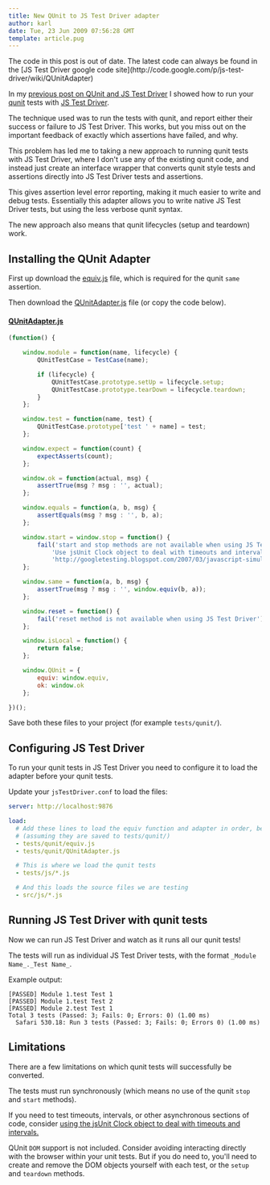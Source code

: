 ```yaml
---
title: New QUnit to JS Test Driver adapter
author: karl
date: Tue, 23 Jun 2009 07:56:28 GMT
template: article.pug
---
```


<div class="info">The code in this post is out of date. The latest code can always be found in the [JS Test Driver google code site](http://code.google.com/p/js-test-driver/wiki/QUnitAdapter)</div>

In my [previous post on QUnit and JS Test Driver](/articles/qunit-and-js-test-driver/) I showed how to run your [qunit](http://docs.jquery.com/QUnit) tests with [JS Test Driver](http://code.google.com/p/js-test-driver/).

The technique used was to run the tests with qunit, and report either their success or failure to JS Test Driver. This works, but you miss out on the important feedback of exactly which assertions have failed, and why.

This problem has led me to taking a new approach to running qunit tests with JS Test Driver, where I don't use any of the existing qunit code, and instead just create an interface wrapper that converts qunit style tests and assertions directly into JS Test Driver tests and assertions.

This gives assertion level error reporting, making it much easier to write and debug tests. Essentially this adapter allows you to write native JS Test Driver tests, but using the less verbose qunit syntax.

The new approach also means that qunit lifecycles (setup and teardown) work.

## Installing the QUnit Adapter

First up download the [equiv.js](equiv.js) file, which is required for the qunit `same` assertion.

Then download the [QUnitAdapter.js](QUnitAdapter.js) file (or copy the code below).

#### [QUnitAdapter.js](QUnitAdapter.js)

```javascript
(function() {

    window.module = function(name, lifecycle) {
        QUnitTestCase = TestCase(name);

        if (lifecycle) {
            QUnitTestCase.prototype.setUp = lifecycle.setup;
            QUnitTestCase.prototype.tearDown = lifecycle.teardown;
        }
    };

    window.test = function(name, test) {
        QUnitTestCase.prototype['test ' + name] = test;
    };

    window.expect = function(count) {
        expectAsserts(count);
    };

    window.ok = function(actual, msg) {
        assertTrue(msg ? msg : '', actual);
    };

    window.equals = function(a, b, msg) {
        assertEquals(msg ? msg : '', b, a);
    };

    window.start = window.stop = function() {
        fail('start and stop methods are not available when using JS Test Driver.\n' +
            'Use jsUnit Clock object to deal with timeouts and intervals:\n' +
            'http://googletesting.blogspot.com/2007/03/javascript-simulating-time-in-jsunit.html.');
    };

    window.same = function(a, b, msg) {
        assertTrue(msg ? msg : '', window.equiv(b, a));
    };

    window.reset = function() {
    	fail('reset method is not available when using JS Test Driver');
    };

    window.isLocal = function() {
    	return false;
    };

    window.QUnit = {
    	equiv: window.equiv,
    	ok: window.ok
    };

})();
```

Save both these files to your project (for example `tests/qunit/`).

## Configuring JS Test Driver

To run your qunit tests in JS Test Driver you need to configure it to load the adapter before your qunit tests.

Update your `jsTestDriver.conf` to load the files:

```yaml
server: http://localhost:9876

load:
  # Add these lines to load the equiv function and adapter in order, before the tests
  # (assuming they are saved to tests/qunit/)
  - tests/qunit/equiv.js
  - tests/qunit/QUnitAdapter.js

  # This is where we load the qunit tests
  - tests/js/*.js

  # And this loads the source files we are testing
  - src/js/*.js
```

## Running JS Test Driver with qunit tests

Now we can run JS Test Driver and watch as it runs all our qunit tests!

The tests will run as individual JS Test Driver tests, with the format `_Module Name_._Test Name_`.

Example output:

```plain
[PASSED] Module 1.test Test 1
[PASSED] Module 1.test Test 2
[PASSED] Module 2.test Test 1
Total 3 tests (Passed: 3; Fails: 0; Errors: 0) (1.00 ms)
  Safari 530.18: Run 3 tests (Passed: 3; Fails: 0; Errors 0) (1.00 ms)
```

## Limitations

There are a few limitations on which qunit tests will successfully be converted.

The tests must run synchronously (which means no use of the qunit `stop` and `start` methods).

If you need to test timeouts, intervals, or other asynchronous sections of  code, consider [using the jsUnit Clock object to deal with timeouts and intervals.](http://googletesting.blogspot.com/2007/03/javascript-simulating-time-in-jsunit.html)

QUnit `DOM` support is not included. Consider avoiding interacting directly with the browser within your unit tests. But if you do need to, you'll need to create and remove the DOM objects yourself with each test, or the `setup` and `teardown` methods.
